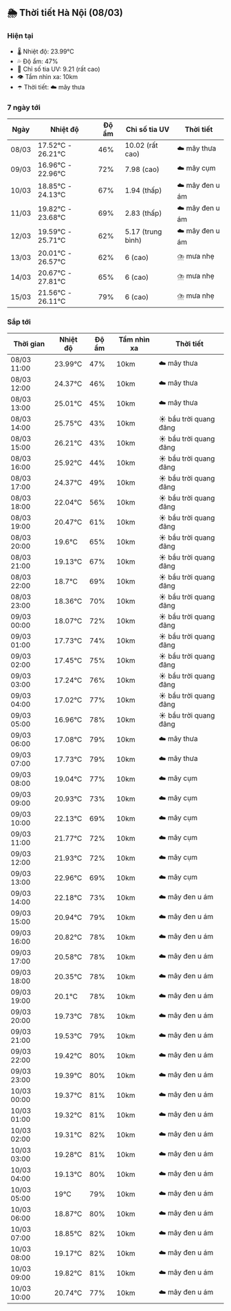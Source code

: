 ## 🌦️ Thời tiết Hà Nội (08/03)

### Hiện tại

- 🌡️ Nhiệt độ: 23.99℃
- 💦 Độ ẩm: 47%
- 🌟 Chỉ số tia UV: 9.21 (rất cao)
- 👁️ Tầm nhìn xa: 10km
- ☂️ Thời tiết: ☁️ mây thưa

### 7 ngày tới

| Ngày | Nhiệt độ | Độ ẩm | Chỉ số tia UV | Thời tiết |
| --- | --- | --- | --- | --- |
| 08/03 | 17.52℃ - 26.21℃ | 46% | 10.02 (rất cao) | ☁️ mây thưa |
| 09/03 | 16.96℃ - 22.96℃ | 72% | 7.98 (cao) | ☁️ mây cụm |
| 10/03 | 18.85℃ - 24.13℃ | 67% | 1.94 (thấp) | ☁️ mây đen u ám |
| 11/03 | 19.82℃ - 23.68℃ | 69% | 2.83 (thấp) | ☁️ mây đen u ám |
| 12/03 | 19.59℃ - 25.71℃ | 62% | 5.17 (trung bình) | ☁️ mây đen u ám |
| 13/03 | 20.01℃ - 26.57℃ | 62% | 6 (cao) | ⛈️ mưa nhẹ |
| 14/03 | 20.67℃ - 27.81℃ | 65% | 6 (cao) | ⛈️ mưa nhẹ |
| 15/03 | 21.56℃ - 26.11℃ | 79% | 6 (cao) | ⛈️ mưa nhẹ |

### Sắp tới

| Thời gian | Nhiệt độ | Độ ẩm | Tầm nhìn xa | Thời tiết |
| --- | --- | --- | --- | --- |
| 08/03 11:00 | 23.99℃ | 47% | 10km | ☁️ mây thưa |
| 08/03 12:00 | 24.37℃ | 46% | 10km | ☁️ mây thưa |
| 08/03 13:00 | 25.01℃ | 45% | 10km | ☁️ mây thưa |
| 08/03 14:00 | 25.75℃ | 43% | 10km | ☀️ bầu trời quang đãng |
| 08/03 15:00 | 26.21℃ | 43% | 10km | ☀️ bầu trời quang đãng |
| 08/03 16:00 | 25.92℃ | 44% | 10km | ☀️ bầu trời quang đãng |
| 08/03 17:00 | 24.37℃ | 49% | 10km | ☀️ bầu trời quang đãng |
| 08/03 18:00 | 22.04℃ | 56% | 10km | ☀️ bầu trời quang đãng |
| 08/03 19:00 | 20.47℃ | 61% | 10km | ☀️ bầu trời quang đãng |
| 08/03 20:00 | 19.6℃ | 65% | 10km | ☀️ bầu trời quang đãng |
| 08/03 21:00 | 19.13℃ | 67% | 10km | ☀️ bầu trời quang đãng |
| 08/03 22:00 | 18.7℃ | 69% | 10km | ☀️ bầu trời quang đãng |
| 08/03 23:00 | 18.36℃ | 70% | 10km | ☀️ bầu trời quang đãng |
| 09/03 00:00 | 18.07℃ | 72% | 10km | ☀️ bầu trời quang đãng |
| 09/03 01:00 | 17.73℃ | 74% | 10km | ☀️ bầu trời quang đãng |
| 09/03 02:00 | 17.45℃ | 75% | 10km | ☀️ bầu trời quang đãng |
| 09/03 03:00 | 17.24℃ | 76% | 10km | ☀️ bầu trời quang đãng |
| 09/03 04:00 | 17.02℃ | 77% | 10km | ☀️ bầu trời quang đãng |
| 09/03 05:00 | 16.96℃ | 78% | 10km | ☀️ bầu trời quang đãng |
| 09/03 06:00 | 17.08℃ | 79% | 10km | ☁️ mây thưa |
| 09/03 07:00 | 17.73℃ | 79% | 10km | ☁️ mây thưa |
| 09/03 08:00 | 19.04℃ | 77% | 10km | ☁️ mây cụm |
| 09/03 09:00 | 20.93℃ | 73% | 10km | ☁️ mây cụm |
| 09/03 10:00 | 22.13℃ | 69% | 10km | ☁️ mây cụm |
| 09/03 11:00 | 21.77℃ | 72% | 10km | ☁️ mây cụm |
| 09/03 12:00 | 21.93℃ | 72% | 10km | ☁️ mây cụm |
| 09/03 13:00 | 22.96℃ | 69% | 10km | ☁️ mây cụm |
| 09/03 14:00 | 22.18℃ | 73% | 10km | ☁️ mây đen u ám |
| 09/03 15:00 | 20.94℃ | 79% | 10km | ☁️ mây đen u ám |
| 09/03 16:00 | 20.82℃ | 78% | 10km | ☁️ mây đen u ám |
| 09/03 17:00 | 20.58℃ | 78% | 10km | ☁️ mây đen u ám |
| 09/03 18:00 | 20.35℃ | 78% | 10km | ☁️ mây đen u ám |
| 09/03 19:00 | 20.1℃ | 78% | 10km | ☁️ mây đen u ám |
| 09/03 20:00 | 19.73℃ | 78% | 10km | ☁️ mây đen u ám |
| 09/03 21:00 | 19.53℃ | 79% | 10km | ☁️ mây đen u ám |
| 09/03 22:00 | 19.42℃ | 80% | 10km | ☁️ mây đen u ám |
| 09/03 23:00 | 19.39℃ | 80% | 10km | ☁️ mây đen u ám |
| 10/03 00:00 | 19.37℃ | 81% | 10km | ☁️ mây đen u ám |
| 10/03 01:00 | 19.32℃ | 81% | 10km | ☁️ mây đen u ám |
| 10/03 02:00 | 19.31℃ | 82% | 10km | ☁️ mây đen u ám |
| 10/03 03:00 | 19.28℃ | 81% | 10km | ☁️ mây đen u ám |
| 10/03 04:00 | 19.13℃ | 80% | 10km | ☁️ mây đen u ám |
| 10/03 05:00 | 19℃ | 79% | 10km | ☁️ mây đen u ám |
| 10/03 06:00 | 18.87℃ | 80% | 10km | ☁️ mây đen u ám |
| 10/03 07:00 | 18.85℃ | 82% | 10km | ☁️ mây đen u ám |
| 10/03 08:00 | 19.17℃ | 82% | 10km | ☁️ mây đen u ám |
| 10/03 09:00 | 19.82℃ | 81% | 10km | ☁️ mây đen u ám |
| 10/03 10:00 | 20.74℃ | 77% | 10km | ☁️ mây đen u ám |
